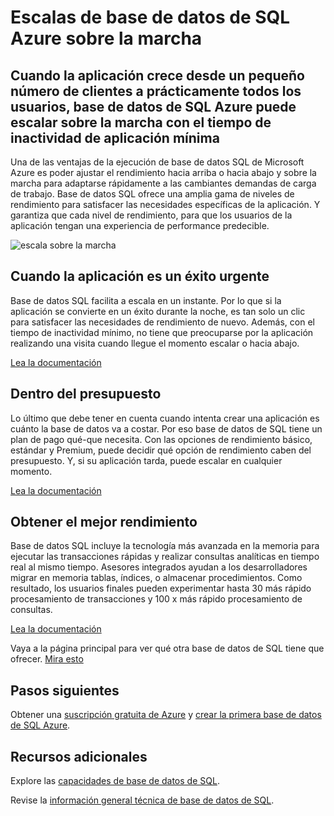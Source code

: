 <properties
   pageTitle="Escalas de base de datos SQL Azure sobre la marcha"
   description="Obtenga información sobre cómo se ajusta la base de datos de SQL sobre la marcha"
   keywords=""
   services="sql-database"
   documentationCenter=""
   authors="CarlRabeler"
   manager="jhubbard"
   editor=""/>

<tags
   ms.service="sql-database"
   ms.devlang="NA"
   ms.topic="article"
   ms.tgt_pltfrm="NA"
   ms.workload="data-management"
   ms.date="10/13/2016"
   ms.author="carlrab"/>

# <a name="azure-sql-database-scales-on-the-fly"></a>Escalas de base de datos de SQL Azure sobre la marcha

## <a name="when-your-app-grows-from-a-small-number-of-customers-to-just-about-everyone-azure-sql-database-can-scale-on-the-fly-with-minimal-app-downtime"></a>Cuando la aplicación crece desde un pequeño número de clientes a prácticamente todos los usuarios, base de datos de SQL Azure puede escalar sobre la marcha con el tiempo de inactividad de aplicación mínima

Una de las ventajas de la ejecución de base de datos SQL de Microsoft Azure es poder ajustar el rendimiento hacia arriba o hacia abajo y sobre la marcha para adaptarse rápidamente a las cambiantes demandas de carga de trabajo. Base de datos SQL ofrece una amplia gama de niveles de rendimiento para satisfacer las necesidades específicas de la aplicación. Y garantiza que cada nivel de rendimiento, para que los usuarios de la aplicación tengan una experiencia de performance predecible.

![escala sobre la marcha](./media/sql-database-scale-on-the-fly/sql-database-scale-on-the-fly.png)

## <a name="when-your-app-is-an-overnight-success"></a>Cuando la aplicación es un éxito urgente
Base de datos SQL facilita a escala en un instante. Por lo que si la aplicación se convierte en un éxito durante la noche, es tan solo un clic para satisfacer las necesidades de rendimiento de nuevo. Además, con el tiempo de inactividad mínimo, no tiene que preocuparse por la aplicación realizando una visita cuando llegue el momento escalar o hacia abajo.

[Lea la documentación](http://go.microsoft.com/fwlink/?LinkID=787569)

## <a name="within-your-budget"></a>Dentro del presupuesto  

Lo último que debe tener en cuenta cuando intenta crear una aplicación es cuánto la base de datos va a costar. Por eso base de datos de SQL tiene un plan de pago qué-que necesita. Con las opciones de rendimiento básico, estándar y Premium, puede decidir qué opción de rendimiento caben del presupuesto. Y, si su aplicación tarda, puede escalar en cualquier momento.

[Lea la documentación](http://go.microsoft.com/fwlink/?LinkID=787570)

## <a name="get-the-fastest-performance"></a>Obtener el mejor rendimiento

Base de datos SQL incluye la tecnología más avanzada en la memoria para ejecutar las transacciones rápidas y realizar consultas analíticas en tiempo real al mismo tiempo. Asesores integrados ayudan a los desarrolladores migrar en memoria tablas, índices, o almacenar procedimientos. Como resultado, los usuarios finales pueden experimentar hasta 30 más rápido procesamiento de transacciones y 100 x más rápido procesamiento de consultas.  

[Lea la documentación](http://go.microsoft.com/fwlink/?LinkID=787580)

Vaya a la página principal para ver qué otra base de datos de SQL tiene que ofrecer.
[Mira esto](https://azure.microsoft.com/services/sql-database/) 

## <a name="next-steps"></a>Pasos siguientes

Obtener una [suscripción gratuita de Azure](https://azure.microsoft.com/get-started/) y [crear la primera base de datos de SQL Azure](sql-database-get-started.md).

## <a name="additional-resources"></a>Recursos adicionales

Explore las [capacidades de base de datos de SQL](https://azure.microsoft.com/services/sql-database/).
 
Revise la [información general técnica de base de datos de SQL](sql-database-technical-overview.md).
